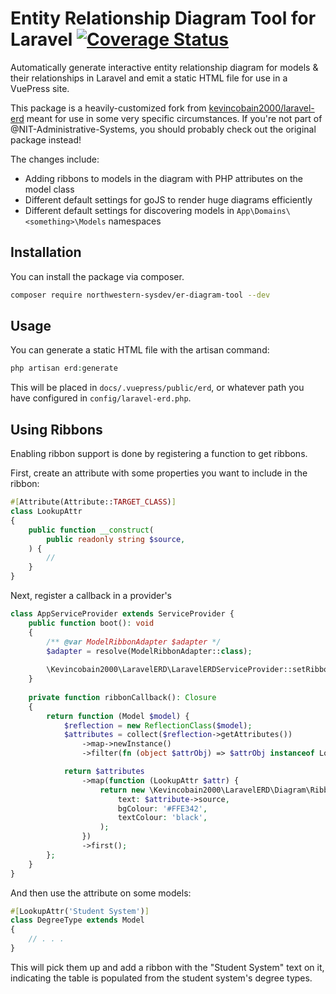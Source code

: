 # Entity Relationship Diagram Tool for Laravel [![Coverage Status](https://coveralls.io/repos/github/NIT-Administrative-Systems/er-diagram-tool/badge.svg)](https://coveralls.io/github/NIT-Administrative-Systems/er-diagram-tool)
Automatically generate interactive entity relationship diagram for models & their relationships in Laravel and emit a static HTML file for use in a VuePress site.

This package is a heavily-customized fork from [kevincobain2000/laravel-erd](https://github.com/kevincobain2000/laravel-erd) meant for use in some very specific circumstances. If you're not part of @NIT-Administrative-Systems, you should probably check out the original package instead!

The changes include:

- Adding ribbons to models in the diagram with PHP attributes on the model class
- Different default settings for goJS to render huge diagrams efficiently 
- Different default settings for discovering models in `App\Domains\<something>\Models` namespaces

## Installation
You can install the package via composer.

```bash
composer require northwestern-sysdev/er-diagram-tool --dev
```

## Usage
You can generate a static HTML file with the artisan command:

```php
php artisan erd:generate
```

This will be placed in `docs/.vuepress/public/erd`, or whatever path you have configured in `config/laravel-erd.php`.

## Using Ribbons
Enabling ribbon support is done by registering a function to get ribbons.

First, create an attribute with some properties you want to include in the ribbon:

```php
#[Attribute(Attribute::TARGET_CLASS)]
class LookupAttr
{
    public function __construct(
        public readonly string $source,
    ) {
        //
    }
}
```

Next, register a callback in a provider's

```php
class AppServiceProvider extends ServiceProvider {
    public function boot(): void
    {
        /** @var ModelRibbonAdapter $adapter */
        $adapter = resolve(ModelRibbonAdapter::class);
        
        \Kevincobain2000\LaravelERD\LaravelERDServiceProvider::setRibbonClosure($adapter->callback());  
    }
    
    private function ribbonCallback(): Closure
    {
        return function (Model $model) {
            $reflection = new ReflectionClass($model);
            $attributes = collect($reflection->getAttributes())
                ->map->newInstance()
                ->filter(fn (object $attrObj) => $attrObj instanceof LookupAttr);

            return $attributes
                ->map(function (LookupAttr $attr) {
                    return new \Kevincobain2000\LaravelERD\Diagram\Ribbon(
                        text: $attribute->source,
                        bgColour: '#FFE342',
                        textColour: 'black',
                    );
                })
                ->first();
        };
    }
}
```

And then use the attribute on some models:

```php
#[LookupAttr('Student System')]
class DegreeType extends Model
{
    // . . .
}
```

This will pick them up and add a ribbon with the "Student System" text on it, indicating the table is populated from the student system's degree types.
